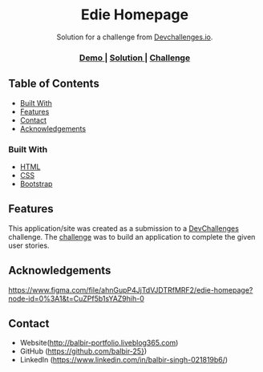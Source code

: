 <!-- Please update value in the {}  -->

<h1 align="center">Edie Homepage</h1>

<div align="center">
   Solution for a challenge from  <a href="http://devchallenges.io" target="_blank">Devchallenges.io</a>.
</div>

<div align="center">
  <h3>
  <a href="https://balbir-25.github.io/edie-homepage">
      Demo
    </a>
    <span> | </span>
    <a href= "https://github.com/balbir-25edie-homepage">
      Solution
    </a>
    <span> | </span>
    <a href="https://devchallenges.io/challenges/wBunSb7FPrIepJZAg0sY">
      Challenge
    </a>
  </h3>
</div>

<!-- TABLE OF CONTENTS -->

## Table of Contents

  - [Built With](#built-with)
- [Features](#features)
- [Contact](#contact)
- [Acknowledgements](#acknowledgements)



### Built With


- [HTML](https://html.com/)
- [CSS](https://html.com/)
- [Bootstrap](https://getbootstrap.com/)


## Features



This application/site was created as a submission to a [DevChallenges](https://devchallenges.io/challenges) challenge. The [challenge](https://devchallenges.io/challenges/wBunSb7FPrIepJZAg0sY) was to build an application to complete the given user stories.


## Acknowledgements

https://www.figma.com/file/ahnGupP4JjTdVJDTRfMRF2/edie-homepage?node-id=0%3A1&t=CuZPf5b1sYAZ9hih-0

## Contact

- Website(http://balbir-portfolio.liveblog365.com)
- GitHub (https://github.com/balbir-25})
- LinkedIn (https://www.linkedin.com/in/balbir-singh-021819b6/)
